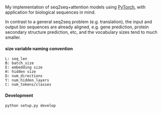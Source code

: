 My implementation of seq2seq+attention models using
[PyTorch](https://pytorch.org/docs/stable/index.html), with
application for biological sequences in mind.

In contrast to a general seq2seq problem (e.g. translation), the input
and output bio sequences are already aligned, e.g. gene prediction,
protein secondary structure prediction, etc, and the vocabulary sizes
tend to much smaller.


#### size variable naming convention

```
L: seq_len
B: batch_size
E: embedding size
H: hidden size
D: num_directions
Y: num_hidden_layers
C: num_tokens/classes
```

#### Development

```
python setup.py develop
```
